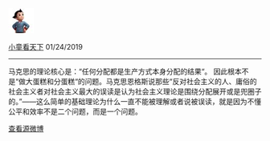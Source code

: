 [![image0.jpg](../_resources/image0-1.jpg)](http://weibo.com/1831727905)

[小童看天下](http://weibo.com/1831727905)
01/24/2019

* * *

马克思的理论核心是：“任何分配都是生产方式本身分配的结果“。 因此根本不是“做大蛋糕和分蛋糕“的问题。马克思恩格斯说那些“反对社会主义的人、庸俗的社会主义者对社会主义最大的误读是认为社会主义理论是围绕分配展开或是兜圈子的。”——这么简单的基础理论为什么一直不能被理解或者说被误读，就是因为不懂公平和效率不是二个问题，而是一个问题。

[查看源微博](http://weibo.com/1831727905/Hdpnrx09b)